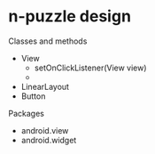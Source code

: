 n-puzzle design
========

Classes and methods

- View
  - setOnClickListener(View view)
  - 
- LinearLayout
- Button

Packages
- android.view
- android.widget
